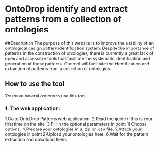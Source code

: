# OntoDrop identify and extract patterns from a collection of ontologies
##Description
The purpose of this website is to improve the usability of an ontological design pattern identification system. Despite the importance of patterns in the construction of ontologies, there is currently a great lack of open and accessible tools that facilitate the systematic identification and generation of these patterns. Our tool will facilitate the identification and extraction of patterns from a collection of ontologies.

## How to use the tool
You have several options to use this tool.

### 1. The web application:
  1.Go to OntoDrop Patterns web application.
  2.Read the guide if this is your first time on the site.
  3.Fill in the optional parameters in point 1) Choose options.
  4.Prepare your ontologies in a .zip or .csv file.
  5.Attach your ontologies in point 2)Upload your ontologies here.
  6.Wait for the pattern extraction and download them.

